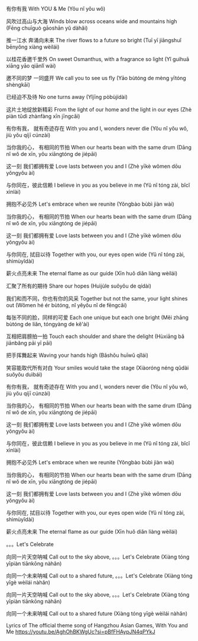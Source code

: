 有你有我
With YOU & Me
(Yǒu nǐ yǒu wǒ)

风吹过高山与大海
Winds blow across oceans wide and mountains high
(Fēng chuīguò gāoshān yǔ dàhǎi)

推一江水 奔涌向未来
The river flows to a future so bright
(Tuī yī jiāngshuǐ bēnyǒng xiàng wèilái)

以桂花香邀千里外
On sweet Osmanthus, with a fragrance so light
(Yǐ guìhuā xiāng yāo qiānlǐ wài)

邀不同的梦 一同盛开
We call you to see us fly
(Yāo bùtóng de mèng yītóng shèngkāi)

已经迫不及待
No one turns away
(Yǐjīng pòbùjídài)

这片土地绽放新精彩
From the light of our home and the light in our eyes
(Zhè piàn tǔdì zhànfàng xīn jīngcǎi)

有你有我， 就有奇迹存在
With you and I, wonders never die
(Yǒu nǐ yǒu wǒ, jiù yǒu qíjī cúnzài)

当你我的心， 有相同的节拍
When our hearts bean with the same drum
(Dāng nǐ wǒ de xīn, yǒu xiāngtóng de jiépāi)

这一刻 我们都拥有爱
Love lasts between you and I
(Zhè yīkè wǒmen dōu yǒngyǒu ài)

与你同在，彼此信赖
I believe in you as you believe in me
(Yǔ nǐ tóng zài, bǐcǐ xìnlài)

拥抱不必见外
Let's embrace when we reunite
(Yǒngbào bùbì jiàn wài)

当你我的心， 有相同的节拍
When our hearts bean with the same drum
(Dāng nǐ wǒ de xīn, yǒu xiāngtóng de jiépāi)

这一刻 我们都拥有爱
Love lasts between you and I
(Zhè yīkè wǒmen dōu yǒngyǒu ài)

与你同在, 拭目以待
Together with you, our eyes open wide
(Yǔ nǐ tóng zài, shìmùyǐdài)

薪火点亮未来
The eternal flame as our guide
(Xīn huǒ diǎn liàng wèilái)

汇聚了所有的期待
Share our hopes
(Huìjùle suǒyǒu de qídài)

我们和而不同，你也有你的风采
Together but not the same, your light shines out
(Wǒmen hé ér bùtóng, nǐ yěyǒu nǐ de fēngcǎi)

每张不同的脸，同样的可爱
Each one unique but each one bright
(Měi zhāng bùtóng de liǎn, tóngyàng de kě'ài)

互相把肩膀拍一拍
Touch each shoulder and share the delight
(Hùxiāng bǎ jiānbǎng pāi yī pāi)

把手挥舞起来
Waving your hands high
(Bǎshǒu huīwǔ qǐlái)

笑容能取代所有对白
Your smiles would take the stage
(Xiàoróng néng qǔdài suǒyǒu duìbái)

有你有我， 就有奇迹存在
With you and I, wonders never die
(Yǒu nǐ yǒu wǒ, jiù yǒu qíjī cúnzài)

当你我的心， 有相同的节拍
When our hearts bean with the same drum
(Dāng nǐ wǒ de xīn, yǒu xiāngtóng de jiépāi)

这一刻 我们都拥有爱
Love lasts between you and I
(Zhè yīkè wǒmen dōu yǒngyǒu ài)

与你同在，彼此信赖
I believe in you as you believe in me
(Yǔ nǐ tóng zài, bǐcǐ xìnlài)

拥抱不必见外
Let's embrace when we reunite
(Yǒngbào bùbì jiàn wài)

当你我的心， 有相同的节拍
When our hearts bean with the same drum
(Dāng nǐ wǒ de xīn, yǒu xiāngtóng de jiépāi)

这一刻 我们都拥有爱
Love lasts between you and I
(Zhè yīkè wǒmen dōu yǒngyǒu ài)

与你同在, 拭目以待
Together with you, our eyes open wide
(Yǔ nǐ tóng zài, shìmùyǐdài)

薪火点亮未来
The eternal flame as our guide
(Xīn huǒ diǎn liàng wèilái)

。。。Let's Celebrate


向同一片天空呐喊
Call out to the sky above, 。。。Let's Celebrate
(Xiàng tóng yīpiàn tiānkōng nàhǎn)

向同一个未来呐喊
Call out to a shared future, 。。。Let's Celebrate
(Xiàng tóng yīgè wèilái nàhǎn)

向同一片天空呐喊
Call out to the sky above, 。。。Let's Celebrate
(Xiàng tóng yīpiàn tiānkōng nàhǎn)

向同一个未来呐喊
Call out to a shared future
(Xiàng tóng yīgè wèilái nàhǎn)



Lyrics of The official theme song of Hangzhou Asian Games, 
With You and Me
https://youtu.be/AghOhBKWgUc?si=pBfFHAypJN4qPYkJ
